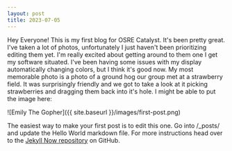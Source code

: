 ```yaml
---
layout: post
title: 2023-07-05
---
```


Hey Everyone! This is my first blog for OSRE Catalyst. It's been pretty great. I've taken a lot of photos, unfortunately I just haven't been prioritizing editing them yet. I'm really excited about getting around to them one I get my software situated. I've been having some issues with my display automatically changing colors, but I think it's good now. My most memorable photo is a photo of a ground hog our group met at a strawberry field. It was surprisingly friendly and we got to take a look at it picking strawberries and dragging them back into it's hole. I might be able to put the image here: 

![Emily The Gopher]({{ site.baseurl }}/images/first-post.png)

The easiest way to make your first post is to edit this one. Go into /_posts/ and update the Hello World markdown file. For more instructions head over to the [Jekyll Now repository](https://github.com/barryclark/jekyll-now) on GitHub.
